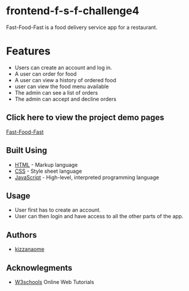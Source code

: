 # frontend-f-s-f-challenge4
Fast-Food-Fast is a food delivery service app for a restaurant.


# Features
 - Users can create an account and log in.
 - A user can order for food
 - A user can view a history of ordered food
 - user can view the food menu available
 - The admin can see a list of orders
 - The admin can accept and decline orders
 
## Click here to view the project demo pages
[Fast-Food-Fast](https://kizzanaome.github.io/Fast-Food-Fast/)

## Built Using
- [HTML](https://html.com/) - Markup language
- [CSS](https://css-tricks.com/) - Style sheet language 
- [JavaScript](https://www.javascript.com/) - High-level, interpreted programming language

## Usage
- User first has to create an account.
- User can then login and have access to all the other parts of the app.

## Authors
- [kizzanaome](https://github.com/kizzanaome)

## Acknowlegments
 - [W3schools](https://www.w3schools.com/) Online Web Tutorials
 




